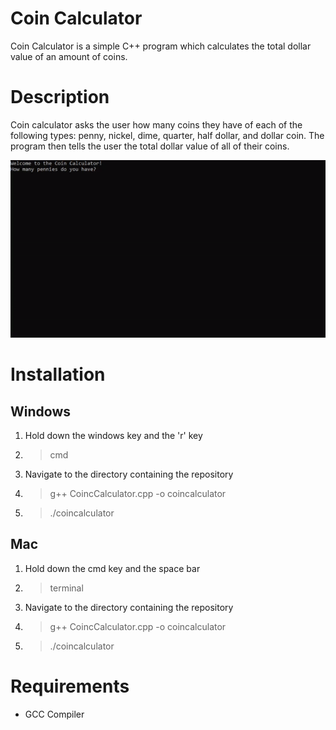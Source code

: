 # Coin Calculator #

Coin Calculator is a simple C++ program which calculates the total dollar value of an amount of coins.

# Description #

Coin calculator asks the user how many coins they have of each of the following types: penny, nickel, dime, quarter, half dollar, and dollar coin. The program then tells the user the total dollar value of all of their coins.

![coin calculator demo](images/coin-calculator.gif)

# Installation #

## Windows ##
1. Hold down the windows key and the 'r' key
2. > cmd
3. Navigate to the directory containing the repository
4. > g++ CoincCalculator.cpp -o coincalculator
5. > ./coincalculator

## Mac ##
1. Hold down the cmd key and the space bar
2. > terminal
3. Navigate to the directory containing the repository
4. > g++ CoincCalculator.cpp -o coincalculator
5. > ./coincalculator

# Requirements #

* GCC Compiler
